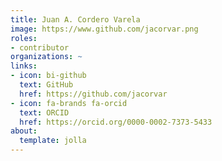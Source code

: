 ```yaml
---
title: Juan A. Cordero Varela
image: https://www.github.com/jacorvar.png
roles:
- contributor
organizations: ~
links:
- icon: bi-github
  text: GitHub
  href: https://github.com/jacorvar
- icon: fa-brands fa-orcid
  text: ORCID
  href: https://orcid.org/0000-0002-7373-5433
about:
  template: jolla
---
```



